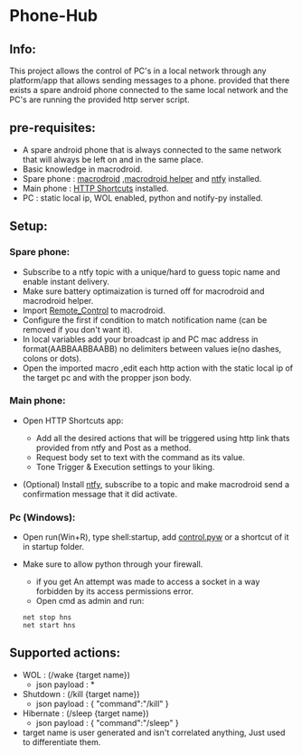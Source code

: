 # Phone-Hub

## Info:

This project allows the control of PC's in a local network through any platform/app that allows sending messages to a phone.
provided that there exists a spare android phone connected to the same local network and the PC's are running the provided http server script.

## pre-requisites:

- A spare android phone that is always connected to the same network that will always be left on and in the same place.
- Basic knowledge in macrodroid.
- Spare phone : [macrodroid](https://play.google.com/store/apps/details?id=com.arlosoft.macrodroid&hl=en&gl=US) ,[macrodroid helper](https://www.macrodroidforum.com/index.php?threads/macrodroid-helper-apk.1/) and [ntfy](https://ntfy.sh/) installed.
- Main phone : [HTTP Shortcuts](https://http-shortcuts.rmy.ch/) installed.
- PC :  static local ip, WOL enabled, python and notify-py installed.

## Setup:

### Spare phone:

* Subscribe to a ntfy topic with a unique/hard to guess topic name and enable instant delivery.
* Make sure battery optimaization is turned off for macrodroid and macrodroid helper.
* Import [Remote_Control](https://github.com/MainUseless/Phone-Controlled-Shutdown/blob/main/Remote_Control.macro) to macrodroid.
* Configure the first if condition to match notification name (can be removed if you don't want it).
* In local variables add your broadcast ip and PC mac address in format(AABBAABBAABB) no delimiters between values ie(no dashes, colons or dots).
* Open the imported macro ,edit each http action with the static local ip of the target pc and with the propper json body.

### Main phone:

* Open HTTP Shortcuts app:

  * Add all the desired actions that will be triggered using http link thats provided from ntfy and Post as a method.
  * Request body set to text with the command as its value.
  * Tone Trigger & Execution settings to your liking.
* (Optional) Install [ntfy](https://ntfy.sh/), subscribe to a topic and make macrodroid send a confirmation message that it did activate.

### Pc (Windows):

* Open run(Win+R), type shell:startup, add [control.pyw](https://github.com/MainUseless/Phone-Controlled-Shutdown/blob/main/control.pyw) or a shortcut of it in startup folder.
* Make sure to allow python through your firewall.

  - if you get An attempt was made to access a socket in a way forbidden by its access permissions error.
  - Open cmd as admin and run:

  ```
  net stop hns
  net start hns
  ```

## Supported actions:

- WOL : (/wake {target name})
  - json payload : *
- Shutdown : (/kill {target name})
  - json payload : { "command":"/kill" }
- Hibernate : (/sleep {target name})
  - json payload : { "command":"/sleep" }
- target name is user generated and isn't correlated anything, Just used to differentiate them.
